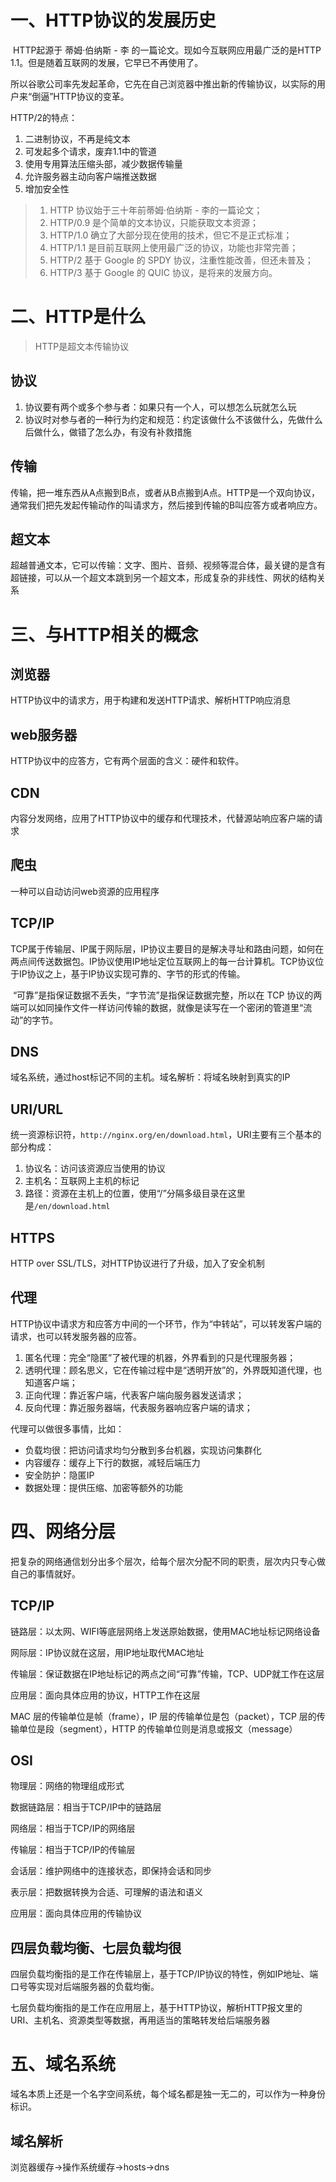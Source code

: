 # 一、HTTP协议的发展历史

​	HTTP起源于 蒂姆·伯纳斯 - 李 的一篇论文。现如今互联网应用最广泛的是HTTP 1.1。但是随着互联网的发展，它早已不再使用了。

​	所以谷歌公司率先发起革命，它先在自己浏览器中推出新的传输协议，以实际的用户来“倒逼”HTTP协议的变革。

HTTP/2的特点：

1. 二进制协议，不再是纯文本
2. 可发起多个请求，废弃1.1中的管道
3. 使用专用算法压缩头部，减少数据传输量
4. 允许服务器主动向客户端推送数据
5. 增加安全性



> 1. HTTP 协议始于三十年前蒂姆·伯纳斯 - 李的一篇论文；
> 2. HTTP/0.9 是个简单的文本协议，只能获取文本资源；
> 3. HTTP/1.0 确立了大部分现在使用的技术，但它不是正式标准；
> 4. HTTP/1.1 是目前互联网上使用最广泛的协议，功能也非常完善；
> 5. HTTP/2 基于 Google 的 SPDY 协议，注重性能改善，但还未普及；
> 6. HTTP/3 基于 Google 的 QUIC 协议，是将来的发展方向。



# 二、HTTP是什么

> HTTP是超文本传输协议

## 协议

1. 协议要有两个或多个参与者：如果只有一个人，可以想怎么玩就怎么玩
2. 协议时对参与者的一种行为约定和规范：约定该做什么不该做什么，先做什么后做什么，做错了怎么办，有没有补救措施



## 传输

传输，把一堆东西从A点搬到B点，或者从B点搬到A点。HTTP是一个双向协议，通常我们把先发起传输动作的叫请求方，然后接到传输的B叫应答方或者响应方。



## 超文本

超越普通文本，它可以传输：文字、图片、音频、视频等混合体，最关键的是含有超链接，可以从一个超文本跳到另一个超文本，形成复杂的非线性、网状的结构关系



# 三、与HTTP相关的概念

## 浏览器

HTTP协议中的请求方，用于构建和发送HTTP请求、解析HTTP响应消息

## web服务器

HTTP协议中的应答方，它有两个层面的含义：硬件和软件。

## CDN

内容分发网络，应用了HTTP协议中的缓存和代理技术，代替源站响应客户端的请求

## 爬虫

一种可以自动访问web资源的应用程序

## TCP/IP

​	TCP属于传输层、IP属于网际层，IP协议主要目的是解决寻址和路由问题，如何在两点间传送数据包。IP协议使用IP地址定位互联网上的每一台计算机。TCP协议位于IP协议之上，基于IP协议实现可靠的、字节的形式的传输。

​	 “可靠”是指保证数据不丢失，“字节流”是指保证数据完整，所以在 TCP 协议的两端可以如同操作文件一样访问传输的数据，就像是读写在一个密闭的管道里“流动”的字节。 

## DNS

域名系统，通过host标记不同的主机。域名解析：将域名映射到真实的IP

## URI/URL

统一资源标识符，`http://nginx.org/en/download.html`，URI主要有三个基本的部分构成：

1. 协议名：访问该资源应当使用的协议
2. 主机名：互联网上主机的标记
3. 路径：资源在主机上的位置，使用“/”分隔多级目录在这里是`/en/download.html`

## HTTPS

HTTP over SSL/TLS，对HTTP协议进行了升级，加入了安全机制

## 代理

HTTP协议中请求方和应答方中间的一个环节，作为“中转站”，可以转发客户端的请求，也可以转发服务器的应答。

1. 匿名代理：完全“隐匿”了被代理的机器，外界看到的只是代理服务器；
2. 透明代理：顾名思义，它在传输过程中是“透明开放”的，外界既知道代理，也知道客户端；
3. 正向代理：靠近客户端，代表客户端向服务器发送请求；
4. 反向代理：靠近服务器端，代表服务器响应客户端的请求；



代理可以做很多事情，比如：

- 负载均很：把访问请求均匀分散到多台机器，实现访问集群化
- 内容缓存：缓存上下行的数据，减轻后端压力
- 安全防护：隐匿IP
- 数据处理：提供压缩、加密等额外的功能



# 四、网络分层

把复杂的网络通信划分出多个层次，给每个层次分配不同的职责，层次内只专心做自己的事情就好。

## TCP/IP

链路层：以太网、WIFI等底层网络上发送原始数据，使用MAC地址标记网络设备

网际层：IP协议就在这层，用IP地址取代MAC地址

传输层：保证数据在IP地址标记的两点之间“可靠”传输，TCP、UDP就工作在这层

应用层：面向具体应用的协议，HTTP工作在这层



 MAC 层的传输单位是帧（frame），IP 层的传输单位是包（packet），TCP 层的传输单位是段（segment），HTTP 的传输单位则是消息或报文（message） 



## OSI

物理层：网络的物理组成形式

数据链路层：相当于TCP/IP中的链路层

网络层：相当于TCP/IP的网络层

传输层：相当于TCP/IP的传输层

会话层：维护网络中的连接状态，即保持会话和同步

表示层：把数据转换为合适、可理解的语法和语义

应用层：面向具体应用的传输协议



## 四层负载均衡、七层负载均很

​	四层负载均衡指的是工作在传输层上，基于TCP/IP协议的特性，例如IP地址、端口号等实现对后端服务器的负载均衡。

​	七层负载均衡指的是工作在应用层上，基于HTTP协议，解析HTTP报文里的URI、主机名、资源类型等数据，再用适当的策略转发给后端服务器



# 五、域名系统

域名本质上还是一个名字空间系统，每个域名都是独一无二的，可以作为一种身份标识。

## 域名解析

 浏览器缓存->操作系统缓存->hosts->dns 


